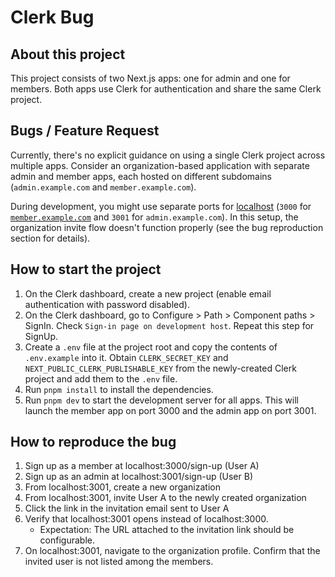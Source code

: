 # Clerk Bug

## About this project

This project consists of two Next.js apps: one for admin and one for members. Both apps use Clerk for authentication and share the same Clerk project.

## Bugs / Feature Request

Currently, there's no explicit guidance on using a single Clerk project across multiple apps. Consider an organization-based application with separate admin and member apps, each hosted on different subdomains (`admin.example.com` and `member.example.com`).

During development, you might use separate ports for [localhost](http://localhost) (`3000` for [`member.example.com`](http://member.example.com) and `3001` for `admin.example.com`). In this setup, the organization invite flow doesn't function properly (see the bug reproduction section for details).

## How to start the project

1. On the Clerk dashboard, create a new project (enable email authentication with password disabled).
2. On the Clerk dashboard, go to Configure > Path > Component paths > SignIn. Check `Sign-in page on development host`. Repeat this step for SignUp.
3. Create a `.env` file at the project root and copy the contents of `.env.example` into it. Obtain `CLERK_SECRET_KEY` and `NEXT_PUBLIC_CLERK_PUBLISHABLE_KEY` from the newly-created Clerk project and add them to the `.env` file.
4. Run `pnpm install` to install the dependencies.
5. Run `pnpm dev` to start the development server for all apps. This will launch the member app on port 3000 and the admin app on port 3001.

## How to reproduce the bug

1. Sign up as a member at localhost:3000/sign-up (User A)
2. Sign up as an admin at localhost:3001/sign-up (User B)
3. From localhost:3001, create a new organization
4. From localhost:3001, invite User A to the newly created organization
5. Click the link in the invitation email sent to User A
6. Verify that localhost:3001 opens instead of localhost:3000.
   - Expectation: The URL attached to the invitation link should be configurable.
7. On localhost:3001, navigate to the organization profile. Confirm that the invited user is not listed among the members.
